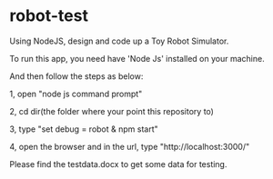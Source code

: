 # robot-test
Using NodeJS, design and code up a Toy Robot Simulator.

To run this app, you need have 'Node Js' installed on your machine.

And then follow the steps as below:

1, open "node js command prompt"

2, cd dir(the folder where your point this repository to)

3, type "set debug = robot & npm start"

4, open the browser and in the url, type "http://localhost:3000/"

Please find the testdata.docx to get some data for testing.
